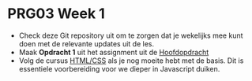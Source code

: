 # PRG03 Week 1
- Check deze Git repository uit om te zorgen dat je wekelijks mee kunt doen met de
relevante updates uit de les.
- Maak **Opdracht 1** uit het assignment uit de [Hoofdopdracht](../assignment/README.md)
- Volg de cursus [HTML/CSS](https://www.pluralsight.com/interactive-courses/html-css-basic-website)
als je nog moeite hebt met de basis. Dit is essentiele voorbereiding voor we dieper
in Javascript duiken.
